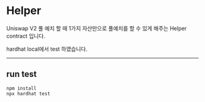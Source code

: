 # Helper

Uniswap V2 풀 예치 할 때
1가지 자산만으로 풀예치를 할 수 있게 해주는 Helper contract 입니다.

hardhat local에서 test 하였습니다.

---

## run test

```shell
npm install
npx hardhat test
```
